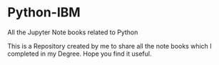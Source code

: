 # Python-IBM
All the Jupyter Note books related to Python

This is a Repository created by me to share all the note books which I completed in my Degree.
Hope you find it useful.
